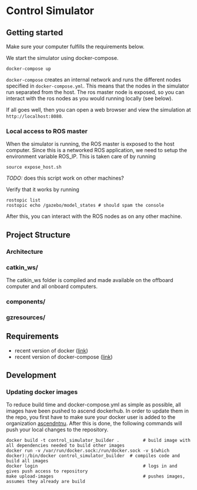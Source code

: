 # Control Simulator


## Getting started
Make sure your computer fulfills the requirements below. 

We start the simulator using docker-compose.
```
docker-compose up
```
`docker-compose` creates an internal network and runs the different nodes specified in `docker-compose.yml`. This means that the nodes in the simulator run separated from the host. The ros master node is exposed, so you can interact with the ros nodes as you would running locally (see below). 

If all goes well, then you can open a web browser and view the simulation at `http://localhost:8080`. 

### Local access to ROS master
When the simulator is running, the ROS master is exposed to the host computer. Since this is a networked ROS application, we need to setup the environment variable ROS_IP.
This is taken care of by running
```
source expose_host.sh 
```
*TODO:* does this script work on other machines?

Verify that it works by running
```
rostopic list
rostopic echo /gazebo/model_states # should spam the console
```
After this, you can interact with the ROS nodes as on any other machine.

## Project Structure

### Architecture

### catkin_ws/
The catkin_ws folder is compiled and made available on the offboard computer and all onboard computers. 

### components/

### gzresources/

## Requirements
- recent version of docker ([link](https://docs.docker.com/install/linux/docker-ce/ubuntu/))
- recent version of docker-compose ([link](https://docs.docker.com/compose/install/))

## Development

### Updating docker images
To reduce build time and docker-compose.yml as simple as possible, all images have been pushed to ascend dockerhub. In order to update them in the repo, you first have to make sure your docker user is added to the organization [ascendntnu](https://hub.docker.com/u/ascendntnu/). After this is done, the following commands will push your local changes to the repository. 
```
docker build -t control_simulator_builder .         # build image with all dependencies needed to build other images
docker run -v /var/run/docker.sock:/run/docker.sock -v $(which docker):/bin/docker control_simulator_builder  # compiles code and build all images
docker login                                        # logs in and gives push access to repository
make upload-images                                  # pushes images, assumes they already are build
```
